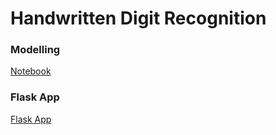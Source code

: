 # Handwritten Digit Recognition #

### Modelling ###

[Notebook](https://github.com/saranaweera/Hand-Written-Digit-Recognition/blob/master/Model/HandWrittenDigitRecognizer.Modelling.ipynb)

### Flask App ### 
[Flask App](https://github.com/saranaweera/Hand-Written-Digit-Recognition/blob/master/FlaskApp/digitRecognizer.app.py)
